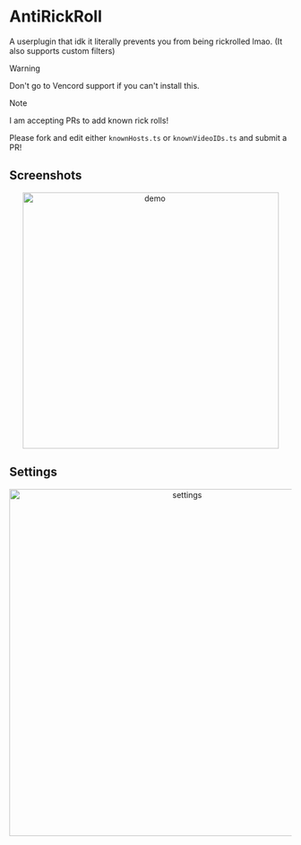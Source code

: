 # AntiRickRoll

A userplugin that idk it literally prevents you from being rickrolled lmao. (It also supports custom filters)

> [!WARNING]
> Don't go to Vencord support if you can't install this.

> [!NOTE]
> I am accepting PRs to add known rick rolls!
>
> Please fork and edit either `knownHosts.ts` or `knownVideoIDs.ts` and submit a PR!

## Screenshots

<p align="center">
<img width="457" alt="demo" src="https://github.com/user-attachments/assets/915489a1-5f80-4025-a8c7-0dfe596187a9">
</p>

## Settings

<p align="center">
<img width="619" alt="settings" src="https://github.com/user-attachments/assets/80a9b553-4514-44fd-89f2-84df4f7d1e37">
</p>
